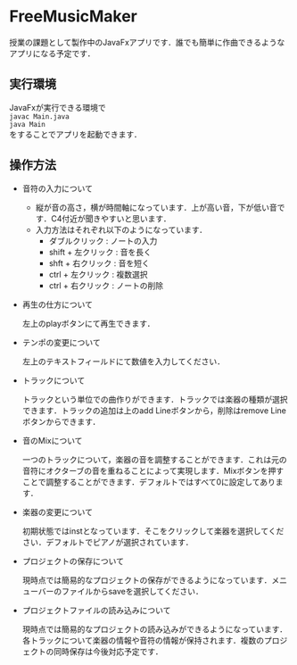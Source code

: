 # FreeMusicMaker

授業の課題として製作中のJavaFxアプリです．誰でも簡単に作曲できるようなアプリになる予定です．

## 実行環境

JavaFxが実行できる環境で  
```javac Main.java```  
```java Main```  
をすることでアプリを起動できます．

## 操作方法

* 音符の入力について
  * 縦が音の高さ，横が時間軸になっています．上が高い音，下が低い音です．C4付近が聞きやすいと思います．
  * 入力方法はそれぞれ以下のようになっています．
    * ダブルクリック : ノートの入力
    * shift + 左クリック : 音を長く
    * shft + 右クリック : 音を短く
    * ctrl + 左クリック : 複数選択
    * ctrl + 右クリック : ノートの削除

* 再生の仕方について

   左上のplayボタンにて再生できます．

* テンポの変更について

  左上のテキストフィールドにて数値を入力してください．

* トラックについて

  トラックという単位での曲作りができます．トラックでは楽器の種類が選択できます．トラックの追加は上のadd Lineボタンから，削除はremove Lineボタンからできます．

* 音のMixについて

  一つのトラックについて，楽器の音を調整することができます．これは元の音符にオクターブの音を重ねることによって実現します．Mixボタンを押すことで調整することができます．デフォルトではすべて0に設定してあります．

* 楽器の変更について

  初期状態ではinstとなっています．そこをクリックして楽器を選択してください．デフォルトでピアノが選択されています．

* プロジェクトの保存について

  現時点では簡易的なプロジェクトの保存ができるようになっています．メニューバーのファイルからsaveを選択してください．

* プロジェクトファイルの読み込みについて

  現時点では簡易的なプロジェクトの読み込みができるようになっています．各トラックについて楽器の情報や音符の情報が保持されます．複数のプロジェクトの同時保存は今後対応予定です．
